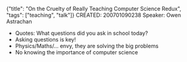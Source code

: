 {"title": "On the Cruelty of Really Teaching Computer Science Redux", "tags": ["teaching", "talk"]}
CREATED: 200701090238
Speaker: Owen Astrachan
 * Quotes: What questions did you ask in school today?
 * Asking questions is key!
 * Physics/Maths/... envy, they are solving the big problems
 * No knowing the importance of computer science
